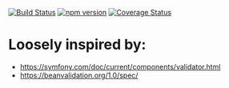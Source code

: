 [![Build Status](https://travis-ci.org/stopsopa/validator.svg?branch=v0.0.67)](https://travis-ci.org/stopsopa/validator)
[![npm version](https://badge.fury.io/js/%40stopsopa%2Fvalidator.svg)](https://badge.fury.io/js/%40stopsopa%2Fvalidator)
[![Coverage Status](https://coveralls.io/repos/github/stopsopa/validator/badge.svg?branch=v0.0.67)](https://coveralls.io/github/stopsopa/validator?branch=v0.0.67)

# Loosely inspired by:
- https://symfony.com/doc/current/components/validator.html
- https://beanvalidation.org/1.0/spec/


